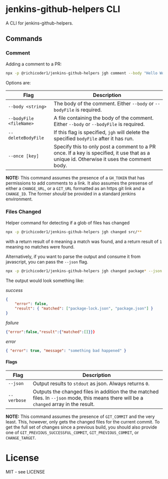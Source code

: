 # jenkins-github-helpers CLI

A CLI for jenkins-github-helpers.

## Commands

### Comment

Adding a comment to a PR:

```bash
npx -p @richicoder1/jenkins-github-helpers jgh comment --body "Hello World!"
```

Options are:

| Flag                    | Description                                                                                                                              |
| ----------------------- | ---------------------------------------------------------------------------------------------------------------------------------------- |
| `--body <string>`       | The body of the comment. Either `--body` or `--bodyFile` is required.                                                                    |
| `--bodyFile <fileName>` | A file containing the body of the comment. Either `--body` or `--bodyFile` is required.                                                  |
| `--deleteBodyFile`      | If this flag is specified, `jgh` will delete the specified `bodyFile` after it has run.                                                  |
| `--once [key]`          | Specify this to only post a comment to a PR once. If a key is specified, it use that as a unique id. Otherwise it uses the comment body. |

**NOTE:** This command assumes the presence of a `GH_TOKEN` that has permissions to add comments to a link. It also assumes the presense of either a `CHANGE_URL`, or a `GIT_URL` formatted as an https git link and a `CHANGE_ID`. The former _should_ be provided in a standard jenkins environment.

### Files Changed

Helper command for detecting if a glob of files has changed

```bash
npx -p @richicoder1/jenkins-github-helpers jgh changed src/**
```

with a return result of `0` meaning a match was found, and a return result of `1` meaning no matches were found.

Alternatively, if you want to parse the output and consume it from javascript, you can pass the `--json` flag.

```bash
npx -p @richicoder1/jenkins-github-helpers jgh changed package* --json
```

The output would look something like:

_success_

```json
{
	"error": false,
	"result": { "matched": ["package-lock.json", "package.json"] }
}
```

_failure_

```json
{"error":false,"result":{"matched":[]}}}
```

_error_

```json
{ "error": true, "message": "something bad happened" }
```

#### Flags

| Flag        | Description                                                                                                                              |
| ----------- | ---------------------------------------------------------------------------------------------------------------------------------------- |
| `--json`    | Output results to `stdout` as json. Always returns `0`.                                                                                  |
| `--verbose` | Outputs the changed files in addition the the matched files. In `--json` mode, this means there will be a `changed` array in the result. |

**NOTE:** This command assumes the presence of `GIT_COMMIT` and the very least. This, however, only gets the changed files for the current commit. To get the full set of changes since a previous build, you should also provide one of `GIT_PREVIOUS_SUCCESSFUL_COMMIT`, `GIT_PREVIOUS_COMMIT`, or `CHANGE_TARGET`.

# License

MIT - see LICENSE
